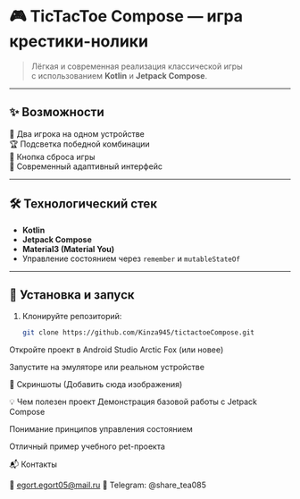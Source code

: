 # 🎮 TicTacToe Compose — игра крестики-нолики

> Лёгкая и современная реализация классической игры  
> с использованием **Kotlin** и **Jetpack Compose**.

---

## ✨ Возможности
🎲 Два игрока на одном устройстве  
🏆 Подсветка победной комбинации  
🔄 Кнопка сброса игры  
🌙 Современный адаптивный интерфейс  

---

## 🛠 Технологический стек
- **Kotlin**
- **Jetpack Compose**
- **Material3 (Material You)**
- Управление состоянием через `remember` и `mutableStateOf`

---

## 🚀 Установка и запуск
1. Клонируйте репозиторий:
   ```bash
   git clone https://github.com/Kinza945/tictactoeCompose.git
Откройте проект в Android Studio Arctic Fox (или новее)

Запустите на эмуляторе или реальном устройстве

📸 Скриншоты
(Добавить сюда изображения)


💡 Чем полезен проект
Демонстрация базовой работы с Jetpack Compose

Понимание принципов управления состоянием

Отличный пример учебного pet-проекта

📬 Контакты

📧 egort.egort05@mail.ru
💬 Telegram: @share_tea085

